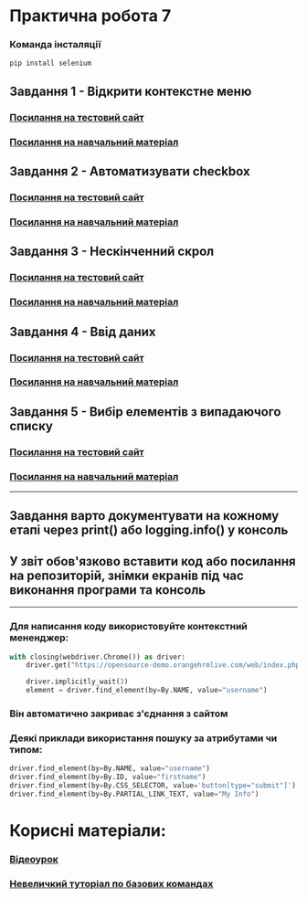 # Практична робота 7

### Команда інсталяції
``
pip install selenium
``


## Завдання 1 - Відкрити контекстне меню

### [Посилання на тестовий сайт](https://the-internet.herokuapp.com/context_menu)
### [Посилання на навчальний матеріал](https://www.selenium.dev/documentation/webdriver/actions_api/mouse/)


## Завдання 2 - Автоматизувати checkbox

### [Посилання на тестовий сайт](https://the-internet.herokuapp.com/checkboxes)
### [Посилання на навчальний матеріал](https://www.selenium.dev/documentation/webdriver/actions_api/mouse/)

## Завдання 3 - Нескінченний скрол

### [Посилання на тестовий сайт](https://the-internet.herokuapp.com/infinite_scroll)
### [Посилання на навчальний матеріал](https://www.selenium.dev/documentation/webdriver/actions_api/wheel/)

## Завдання 4 - Ввід даних

### [Посилання на тестовий сайт](https://the-internet.herokuapp.com/inputs)
### [Посилання на навчальний матеріал](https://pythonexamples.org/python-selenium-enter-value-in-input-text/)

## Завдання 5 - Вибір елементів з випадаючого списку

### [Посилання на тестовий сайт](https://the-internet.herokuapp.com/dropdown)
### [Посилання на навчальний матеріал](https://А-це-самі-давайте)



---
## Завдання варто документувати на кожному етапі через print() або logging.info() у консоль
## У звіт обов'язково вставити код або посилання на репозиторій, знімки екранів під час виконання програми та консоль

---

### Для написання коду використовуйте контекстний мененджер:
```python
with closing(webdriver.Chrome()) as driver:
    driver.get("https://opensource-demo.orangehrmlive.com/web/index.php/auth/login")

    driver.implicitly_wait(3)
    element = driver.find_element(by=By.NAME, value="username")
```
### Він автоматично закриває з'єднання з сайтом

### Деякі приклади використання пошуку за атрибутами чи типом:
```python
driver.find_element(by=By.NAME, value="username")
driver.find_element(by=By.ID, value="firstname")
driver.find_element(by=By.CSS_SELECTOR, value='button[type="submit"]')
driver.find_element(by=By.PARTIAL_LINK_TEXT, value="My Info")

```

# Корисні матеріали:
### [Відеоурок](https://www.youtube.com/watch?v=NB8OceGZGjA&t=3s)
### [Невеличкий туторіал по базових командах](https://www.geeksforgeeks.org/selenium-python-tutorial/)